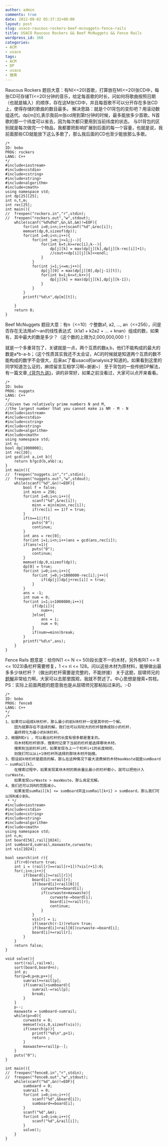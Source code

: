 ```yaml
---
author: admin
comments: true
date: 2012-08-02 05:37:32+00:00
layout: post
slug: usaco-raucous-rockers-beef-mcnuggets-fence-rails
title: USACO Raucous Rockers && Beef McNuggets && Fence Rails
wordpress_id: 368
categories:
- ACM
- usaco
tags:
- ACM
- DP
- usaco
- 搜索
---
```


Raucous Rockers
题目大意：有N(<=20)首歌，打算放在M(<=20)张CD中，每张CD可存储T(<=20)分钟的音乐，给定每首歌的时长，问如何将歌曲按照日期（也就是输入）的顺序，存在这M张CD中，并且每首歌不可以分开存在多张CD上，使得存储的歌曲的数目最多。
解决思路：就是个01背包的变形吧？用滚动数组迭代。dp[m][t],表示我前m张cd用到第t分钟的时候，最多能放多少首歌。N首歌的那一个纬度可以省去，因为每次都只要用到当前纬度的状态。
与01背包的区别就是每次做完一个物品，我都要把影响扩展到后面的每一个容量，也就是说，我前面那些CD就能放下这么多歌了，那么我后面的CD也至少能放那么多歌。

```
/*
ID: bobo
PROG: rockers
LANG: C++
*/
#include<iostream>
#include<cstdio>
#include<cstring>
#include<string>
#include<algorithm>
#include<cmath>
using namespace std;
int dp[25][25];
int n,t,m;
int rec[25];
int main(){
//	freopen("rockers.in","r",stdin);
//	freopen("rockers.out","w",stdout);
	while(scanf("%d%d%d",&n,&t,&m)!=EOF){
		for(int i=0;i<n;i++)scanf("%d",&rec[i]);
		memset(dp,0,sizeof(dp));
		for(int i=0;i<n;i++){
			for(int j=m;j>=1;j--){
				for(int k=t;k>=rec[i];k--){
					dp[j][k] = max(dp[j][k],dp[j][k-rec[i]]+1);
					//cout<<dp[i][j][k]<<endl;
				}
			}
			for(int j=1;j<=m;j++){
				dp[j][0] = max(dp[j][0],dp[j-1][t]);
				for(int k=1;k<=t;k++){
					dp[j][k] = max(dp[j][k],dp[j][k-1]);
				}
			}
		}
		printf("%d\n",dp[m][t]);

	}
	return 0;
}
```

Beef McNuggets 
题目大意：有n（<=10）个整数a1, a2, …, an（<=256），问是否存在无法用a1～an的线性表达式（k1a1 + k2a2 + … + knan）组成的数，如果有，其中最大的数是多少？（这个数的上限为2,000,000,000！）

就是一个多重背包了，关键就是一点，两个互质的数a,b，他们不能构成的最大的数是a*b-a-b；（这个性质其实我还不太会证，AC的时候就是知道两个互质的数不能构成的数字不会很大，后来ac了看usaco的analysis才知道的。如果看到这里的同学知道怎么证的，麻烦留言互相学习啊~谢谢~）
至于背包的一些传统DP解法，有一篇文章[《背包九讲》](http://wonderflow.info/wp-content/uploads/2012/08/背包九讲.pdf)，讲的非常好，如果之前没看过，大家可以点开来看看。
```
/*
ID: bobo
PROG: nuggets
LANG: C++
*/
//Given two relatively prime numbers N and M,
//the largest number that you cannot make is NM - M - N
#include<iostream>
#include<cstdio>
#include<cstring>
#include<string>
#include<algorithm>
#include<cmath>
using namespace std;
int n;
bool dp[1000000];
int rec[20];
int gcd(int a,int b){
	return b?gcd(b,a%b):a;
}
int main(){
//	freopen("nuggets.in","r",stdin);
//	freopen("nuggets.out","w",stdout);
	while(scanf("%d",&n)!=EOF){
		bool f = false;
		int minn = 256;
		for(int i=0;i<n;i++){
			scanf("%d",&rec[i]);
			minn = min(minn,rec[i]);
			if(rec[i] == 1)f = true;
		}
		if(n==1||f){
			puts("0");
			continue;
		}
		int ans = rec[0];
		for(int i=1;i<n;i++)ans = gcd(ans,rec[i]);
		if(ans!=1){
			puts("0");
			continue;
		}
		memset(dp,0,sizeof(dp));
		dp[0] = true;
		for(int i=0;i<n;i++){
			for(int j=0;j<1000000-rec[i];j++){
				if(dp[j])dp[j+rec[i]] = true;
			}
		}
		ans = -1;
		int num = 0;
		for(int i=1;i<1000000;i++){
			if(dp[i]){
				num++;
			}else{
				ans = i;
				num = 0;
			}
			if(num>=minn)break;
		}
		printf("%d\n",ans);
	}
}
```

Fence Rails 题意是：给你N(1 <= N <= 50)段长度不一的木材，另外有R(1 <= R <= 1023)条栏杆需要修复，1 <= ri <= 128。问以这些木材为原材料，能够做出最多多少块栏杆？（做出的栏杆需要是完整的，不能拼接）
关于这题，屈啸师兄的[题解](http://qxavier.info/2011/07/01/usaco-section-4-1-fence-rails/)非常给力啊，大家可以去那里围观，我就不赘述了。中心思想是搜索+剪枝。PS：实际上前面两题的题意我也是从屈啸师兄那粘贴过来的。:-D

```
/*
ID: bobo
PROG: fence8
LANG: C++
*/
/*
1、如果可以组成k块栏杆，那么最小的前k块栏杆一定是其中的一个解。
	因为就算存在不连续的解，我们也可以将较大的栏杆替换成较小的栏杆，
	最终转化为最小的k块栏杆。
2、根据R和ri ，可以看出栏杆的长度有很多都是重复的。
	将木材和栏杆排序，搜索时记录下当前的栏杆是选择哪块木材。
	搜索到当前栏杆i时，如果发现与上一个栏杆i+1的长度相同，
	则我们可以从i+1块栏杆所选择的那块木材开始搜。
3、假设前k块栏杆是题目的解，那么在这种情况下最大浪费掉的木材maxWaste就是sumBoard – sumRail[k]。
	在搜索过程中，如果发现某块木材的剩余量比最小的栏杆都小，就可以把他计入curWaste，
	如果发现curWaste > maxWaste，那么肯定无解。
4、我们还可以将R的范围减小。
	如果发现sumRail[k] <= sumBoard并且sumRail[k+1] > sumBoard，那么我们可以将R减小到k。
 * */
#include<iostream>
#include<cstdio>
#include<cstring>
#include<string>
#include<algorithm>
#include<cmath>
using namespace std;
int n,m;
int board[56],rail[1024];
int sumboard,sumrail,maxwaste,curwaste;
int vis[1024];

bool search(int r){
	if(r<0)return true;
	int i = (rail[r]==rail[r+1])?vis[r+1]:0;
	for(;i<n;i++){
		if(board[i]>=rail[r]){
			board[i]-=rail[r];
			if(board[i]<rail[0]){
				curwaste+=board[i];
				if(curwaste>maxwaste){
					curwaste-=board[i];
					board[i]+=rail[r];
					continue;
				}
			}
			vis[r] = i;
			if(search(r-1))return true;
			if(board[i]<rail[0])curwaste-=board[i];
			board[i]+=rail[r];
		}
	}
	return false;
}

void solve(){
	sort(rail,rail+m);
	sort(board,board+n);
	int p;
	for(p=0;p<m;p++){
		sumrail+=rail[p];
		if(sumrail>sumboard){
			sumrail-=rail[p];
			break;
		}
	}
	p--;
	maxwaste = sumboard-sumrail;
	while(p>=0){
		curwaste = 0;
		memset(vis,0,sizeof(vis));
		if(search(p)){
			printf("%d\n",p+1);
			return ;
		}
		maxwaste+=rail[p--];
	}
	puts("0");
}

int main(){
//	freopen("fence8.in","r",stdin);
//	freopen("fence8.out","w",stdout);
	while(scanf("%d",&n)!=EOF){
		sumboard = 0;
		sumrail = 0;
		for(int i=0;i<n;i++){
			scanf("%d",&board[i]);
			sumboard+=board[i];
		}
		scanf("%d",&m);
		for(int i=0;i<m;i++){
			scanf("%d",&rail[i]);
		}
		solve();
	}
}
```

